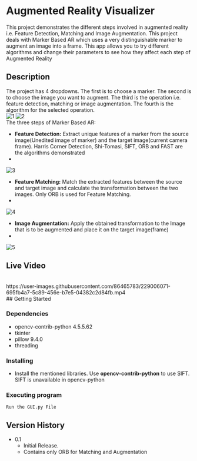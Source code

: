 # Augmented Reality Visualizer

This project demonstrates the different steps involved in augmented reality i.e. Feature Detection, Matching and Image Augmentation. This project deals with Marker Based AR which uses a very distinguishable marker to augment an image into a frame. This app allows you to try different algorithms and change their parameters to see how they affect each step of Augmented Reality

## Description

The project has 4 dropdowns. The first is to choose a marker. The second is to choose the image you want to augment. The third is the operation i.e. feature detection, matching or image augmentation. The fourth is the algorithm for the selected operation.
<br/>
![1](https://user-images.githubusercontent.com/86465783/229004425-c8ecf699-a768-4e0a-bf25-553902e6cc6b.jpg)
![2](https://user-images.githubusercontent.com/86465783/229004452-24fb2863-86fc-4e67-8b87-200ace038990.jpg)
<br/>
The three steps of Marker Based AR:
<br/>
* **Feature Detection:** Extract unique features of a marker from the source image(Unedited image of marker) and the target image(current camera frame). Harris Corner Detection, Shi-Tomasi, SIFT, ORB and FAST are the algorithms demonstrated
* <br/>
![3](https://user-images.githubusercontent.com/86465783/229004460-7ad97047-1b36-4a44-8723-f594a455edc4.png)
<br/>
* **Feature Matching:** Match the extracted features between the source and target image and calculate the transformation between the two images. Only ORB is used for Feature Matching.
* <br/>
![4](https://user-images.githubusercontent.com/86465783/229004473-ebe8d38f-0f65-4e45-ac70-eff8fe9ad932.png)
<br/>
* **Image Augmentation:** Apply the obtained transformation to the Image that is to be augmented and place it on the target image(frame)
* <br/>
![5](https://user-images.githubusercontent.com/86465783/229004482-b99cd617-a850-4126-9ad4-ef29e9526602.png)
<br/>
## Live Video
<br/>
https://user-images.githubusercontent.com/86465783/229006071-695fb4a7-5c89-456e-b7e5-04382c2d84fb.mp4
<br/>
## Getting Started

### Dependencies

* opencv-contrib-python 4.5.5.62
* tkinter
* pillow 9.4.0
* threading

### Installing

* Install the mentioned libraries. Use **opencv-contrib-python** to use SIFT. SIFT is unavailable in opencv-python 

### Executing program

```
Run the GUI.py File
```

## Version History

* 0.1
    * Initial Release. 
    * Contains only ORB for Matching and Augmentation
